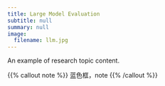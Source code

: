 ```yaml
---
title: Large Model Evaluation
subtitle: null
summary: null
image:
  filename: llm.jpg
---
```

An example of research topic content.

{{% callout note %}}
蓝色框，note
{{% /callout %}}
